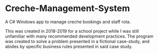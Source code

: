 # Creche-Management-System
A C# Windows app to manage creche bookings and staff rota.

This was created in 2018-2019 for a school project while I was still unfamiliar with many recommended development practices. The program was created to solve a problem
presented in a fictional case-study, and abides by specific business rules presented in said case study.
